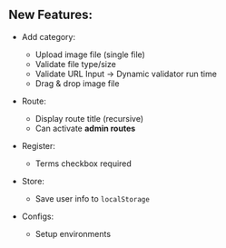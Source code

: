 ## New Features:
- Add category:
  - Upload image file (single file)
  - Validate file type/size
  - Validate URL Input -> Dynamic validator run time
  - Drag & drop image file


- Route:
  - Display route title (recursive)
  - Can activate **admin routes**

- Register:
  - Terms checkbox required


- Store:
  - Save user info to `localStorage`


- Configs:
  - Setup environments
